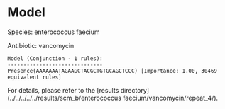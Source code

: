 
# Model

Species: enterococcus faecium

Antibiotic: vancomycin

```
Model (Conjunction - 1 rules):
------------------------------
Presence(AAAAAAATAGAAGCTACGCTGTGCAGCTCCC) [Importance: 1.00, 30469 equivalent rules]

```

For details, please refer to the [results directory](../../../../../results/scm_b/enterococcus faecium/vancomycin/repeat_4/).

